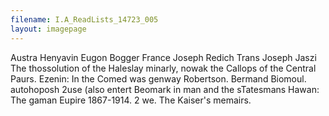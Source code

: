 ```yaml
---
filename: I.A_ReadLists_14723_005
layout: imagepage
---
```


Austra Henyavin Eugon
Bogger France Joseph
Redich Trans Joseph
Jaszi The thossolution of the Haleslay
minarly,
nowak the Callops of the
Central Paurs.
Ezenin: In the Comed was
genway
Robertson. Bermand
Biomoul. autohoposh 2use
(also entert Beomark in man
and the sTatesmans
Hawan: The gaman Eupire 1867-1914.
2 we.
The Kaiser's memairs.

